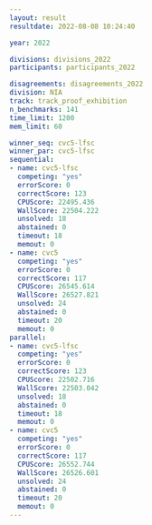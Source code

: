 ```yaml
---
layout: result
resultdate: 2022-08-08 10:24:40

year: 2022

divisions: divisions_2022
participants: participants_2022

disagreements: disagreements_2022
division: NIA
track: track_proof_exhibition
n_benchmarks: 141
time_limit: 1200
mem_limit: 60

winner_seq: cvc5-lfsc
winner_par: cvc5-lfsc
sequential:
- name: cvc5-lfsc
  competing: "yes"
  errorScore: 0
  correctScore: 123
  CPUScore: 22495.436
  WallScore: 22504.222
  unsolved: 18
  abstained: 0
  timeout: 18
  memout: 0
- name: cvc5
  competing: "yes"
  errorScore: 0
  correctScore: 117
  CPUScore: 26545.614
  WallScore: 26527.821
  unsolved: 24
  abstained: 0
  timeout: 20
  memout: 0
parallel:
- name: cvc5-lfsc
  competing: "yes"
  errorScore: 0
  correctScore: 123
  CPUScore: 22502.716
  WallScore: 22503.042
  unsolved: 18
  abstained: 0
  timeout: 18
  memout: 0
- name: cvc5
  competing: "yes"
  errorScore: 0
  correctScore: 117
  CPUScore: 26552.744
  WallScore: 26526.601
  unsolved: 24
  abstained: 0
  timeout: 20
  memout: 0
---
```

